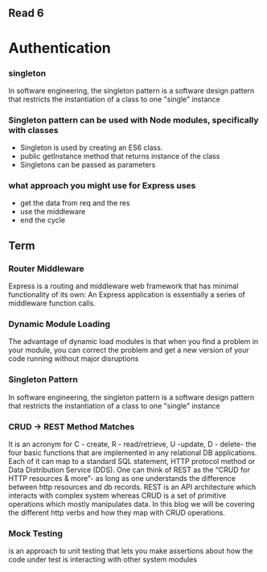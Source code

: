 
## Read 6

# Authentication

### singleton 

In software engineering, the singleton pattern is a software design pattern that restricts the instantiation of a class to one "single" instance

### Singleton pattern can be used with Node modules, specifically with classes

- Singleton is used by creating an ES6 class.
- public getInstance method that returns instance of the class
- Singletons can be passed as parameters

###  what approach you might use for Express uses

- get the data from req and the res 
- use the middleware 
- end the cycle 

## Term

### Router Middleware
Express is a routing and middleware web framework that has minimal functionality of its own: An Express application is essentially a series of middleware function calls.

### Dynamic Module Loading

The advantage of dynamic load modules is that when you find a problem in your module, you can correct the problem and get a new version of your code running without major disruptions


### Singleton Pattern

In software engineering, the singleton pattern is a software design pattern that restricts the instantiation of a class to one "single" instance

### CRUD -> REST Method Matches

It is an acronym for C - create, R - read/retrieve, U -update, D - delete- the four basic functions that are implemented in any relational DB applications. 
Each of it can map to a standard SQL statement, HTTP protocol method or Data Distribution Service (DDS). One can think of REST as the “CRUD for HTTP resources & more”- 
as long as one understands the difference between http resources and db records. REST is an API architecture which interacts with complex system whereas CRUD is a set of primitive 
operations which mostly manipulates data. In this blog we will be covering the different http verbs and how they map with CRUD operations.

### Mock Testing

is an approach to unit testing that lets you make assertions about how the code under test is interacting with other system modules





